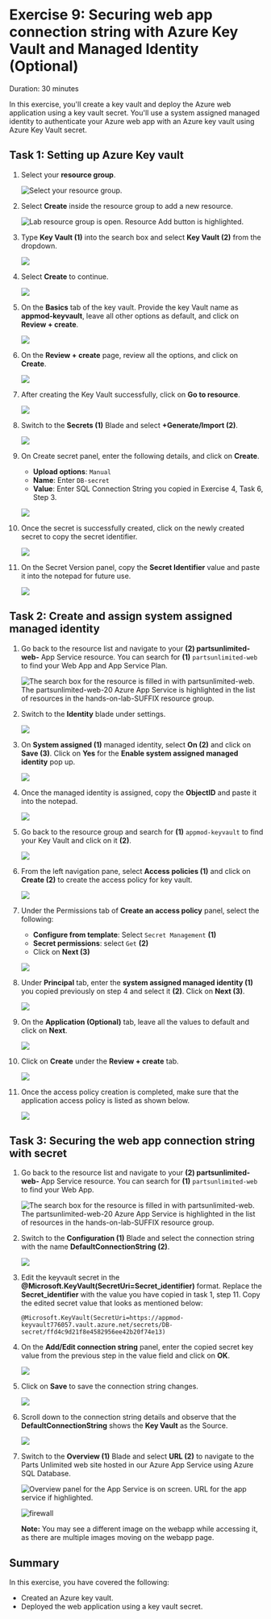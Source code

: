 # Exercise 9: Securing web app connection string with Azure Key Vault and Managed Identity (Optional)
Duration: 30 minutes

In this exercise, you'll create a key vault and deploy the Azure web application using a key vault secret. You'll use a system assigned managed identity to authenticate your Azure web app with an Azure key vault using Azure Key Vault secret.

## Task 1: Setting up Azure Key vault

1. Select your **resource group**. 

   ![Select your resource group.](media/resource-group-1.png "Resource Group")

1. Select **Create** inside the resource group to add a new resource.

    ![Lab resource group is open. Resource Add button is highlighted.](media/portal-add-resource-1.png "Lab Resource Group")
    
1. Type **Key Vault (1)** into the search box and select **Key Vault (2)** from the dropdown.

    ![](media/lab9_01.png)

1. Select **Create** to continue.

    ![](media/lab9_02.png)
    
1. On the **Basics** tab of the key vault. Provide the key Vault name as **appmod-keyvault<inject key="DeploymentID" enableCopy="false"/>**, leave all other options as default, and click on **Review + create**.

    ![](media/lab9_03.png)
    
1. On the **Review + create** page, review all the options, and click on **Create**.

    ![](media/lab9_04.png)
    
1. After creating the Key Vault successfully, click on **Go to resource**.

    ![](media/lab9_09.png)

1. Switch to the **Secrets (1)** Blade and select **+Generate/Import (2)**.

   ![](media/lab9_05.png)
   
1. On Create secret panel, enter the following details, and click on **Create**.
   
   - **Upload options**: `Manual`
   - **Name**: Enter `DB-secret`
   - **Value**: Enter SQL Connection String you copied in Exercise 4, Task 6, Step 3.

   ![](media/lab9_06.png)
   
1. Once the secret is successfully created, click on the newly created secret to copy the secret identifier.

   ![](media/lab9_07.png)

1. On the Secret Version panel, copy the **Secret Identifier** value and paste it into the notepad for future use.

   ![](media/lab9_08.png)
   
## Task 2: Create and assign system assigned managed identity

1. Go back to the resource list and navigate to your **(2) partsunlimited-web-<inject key="DeploymentID" enableCopy="false"/>**
App Service resource. You can search for **(1)** `partsunlimited-web` to find your Web App and App Service Plan.

   ![The search box for the resource is filled in with partsunlimited-web. The partsunlimited-web-20 Azure App Service is highlighted in the list of resources in the hands-on-lab-SUFFIX resource group.](media/resource-group-appservice-resource.png "Resources")
   
1. Switch to the **Identity** blade under settings.
   
   ![](media/Identity1.png)
   
1. On **System assigned (1)** managed identity, select **On (2)** and click on **Save (3)**. Click on **Yes** for the **Enable system assigned managed identity** pop up.

   ![](media/Identity2.png)
   
1. Once the managed identity is assigned, copy the **ObjectID** and paste it into the notepad.

   ![](media/Identity_03.png)
   
1. Go back to the resource group and search for **(1)** `appmod-keyvault` to find your Key Vault and click on it **(2)**.

   ![](media/Identity3.png)
   
1. From the left navigation pane, select **Access policies (1)** and click on **Create (2)** to create the access policy for key vault.

   ![](media/Identity4.png)
 
1. Under the Permissions tab of **Create an access policy** panel, select the following:

   - **Configure from template**: Select `Secret Management` **(1)**
   - **Secret permissions**: select `Get` **(2)**
   - Click on **Next (3)**

   ![](media/Identity5.png)
   
1. Under **Principal** tab, enter the **system assigned managed identity (1)** you copied previously on step 4 and select it **(2)**. Click on **Next (3)**.

   ![](media/Identity6.png)
   
1. On the **Application (Optional)** tab, leave all the values to default and click on **Next**.

   ![](media/key-update.png)

1. Click on **Create** under the **Review + create** tab.

    ![](media/Identity7.png)
    
1. Once the access policy creation is completed, make sure that the application access policy is listed as shown below.

   ![](media/Identity8.png)
    
    
## Task 3: Securing the web app connection string with secret

1. Go back to the resource list and navigate to your **(2) partsunlimited-web-<inject key="DeploymentID" enableCopy="false"/>**
App Service resource. You can search for **(1)** `partsunlimited-web` to find your Web App.

   ![The search box for the resource is filled in with partsunlimited-web. The partsunlimited-web-20 Azure App Service is highlighted in the list of resources in the hands-on-lab-SUFFIX resource group.](media/resource-group-appservice-resource.png "Resources")

1. Switch to the **Configuration (1)** Blade and select the connection string with the name **DefaultConnectionString (2)**.

   ![](media/connection1.png)
   
1. Edit the keyvault secret in the **@Microsoft.KeyVault(SecretUri=Secret_identifier)** format. Replace the **Secret_identifier** with the value you have copied in task 1, step 11. Copy the edited secret value that looks as mentioned below:

    `@Microsoft.KeyVault(SecretUri=https://appmod-keyvault776057.vault.azure.net/secrets/DB-secret/ffd4c9d21f8e4582956ee42b20f74e13)`
 
1. On the **Add/Edit connection string** panel, enter the copied secret key value from the previous step in the value field and click on **OK**.

   ![](media/connection2.png)
   
1. Click on **Save** to save the connection string changes.

    ![](media/connection3.png)
    
1. Scroll down to the connection string details and observe that the **DefaultConnectionString** shows the **Key Vault** as the Source.
   
   ![](media/connection4.png)
   
1. Switch to the **Overview (1)** Blade and select **URL (2)** to navigate to the Parts Unlimited web site hosted in our Azure App Service using Azure SQL Database.

    ![Overview panel for the App Service is on screen. URL for the app service if highlighted.](media/app-service-navigate-to-app-url.png "App Service public URL")
    
    ![firewall](media/E7T3S7.png)
    
    
   **Note:** You may see a different image on the webapp while accessing it, as there are multiple images moving on the webapp page.
   
   
 ## Summary
 
In this exercise, you have covered the following:
  
   - Created an Azure key vault.
   - Deployed the web application using a key vault secret.

